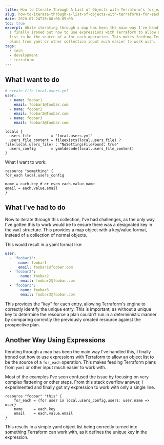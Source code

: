 ```yaml
---
title: How to Iterate Through A List of Objects with Terraform's for_each function
slug: how-to-iterate-through-a-list-of-objects-with-terraforms-for-each-function
date: 2020-07-24T16:00:00-05:00
toc: true
excerpt: While iterating through a map has been the main way I've handled this,
  I finally ironed out how to use expressions with Terraform to allow an object
  list to be the source of a for_each operation. This makes feeding Terraform
  plans from yaml or other collection input much easier to work with.
tags:
  - tech
  - development
  - terraform
---
```

## What I want to do

```yml
# create file local.users.yml
user:
  - name: foobar1
    email: foobar1@foobar.com
  - name: foobar2
    email: foobar2@foobar.com
  - name: foobar3
    email: foobar3@foobar.com
```

```hcl
locals {
  users_file         = "local.users.yml"
  users_file_content = fileexists(local.users_file) ? file(local.users_file) : "NoSettingsFileFound: true"
  users_config       = yamldecode(local.users_file_content)
}
```

What I want to work:

```hcl
resource "something" {
for_each local.users_config

name = each.key # or even each.value.name
email = each.value.email
}
```

## What I've had to do

Now to iterate through this collection, I've had challenges, as the only way I've gotten this to work would be to ensure there was a designated key in the `yaml` structure.
This provides a map object with a key/value format, instead of a collection of normal objects.

This would result in a yaml format like:

```yml
user:
  - 'foobar1':
      name: foobar1
      email: foobar1@foobar.com
  - 'foobar2':
       name: foobar2
       email: foobar2@foobar.com
  - 'foobar3':
       name: foobar3
       email: foobar3@foobar.com
```

This provides the "key" for each entry, allowing Terraform's engine to correctly identify the unique entry.
This is important, as without a unique key to determine the resource a plan couldn't run in a deterministic manner by comparing correctly the previously created resource against the prospective plan.

## Another Way Using Expressions

Iterating through a map has been the main way I've handled this, I finally ironed out how to use expressions with Terraform to allow an object list to be the source of a `for_each` operation.
This makes feeding Terraform plans from `yaml` or other input much easier to work with.

Most of the examples I've seen confused the issue by focusing on very complex flattening or other steps.
From this stack overflow answer, I experimented and finally got my expression to work with only a single line.

```hcl
resource "foobar" "this" {
    for_each = {for user in local.users_config.users: user.name => user}
    name     = each.key
    email    = each.value.email
}
```

This results in a simple yaml object list being correctly turned into something Terraform can work with, as it defines the unique key in the expression.